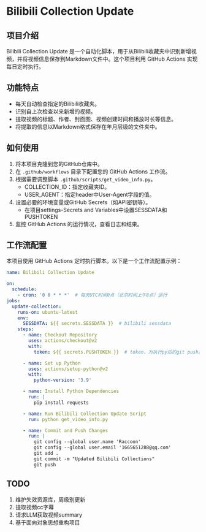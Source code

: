 # Bilibili Collection Update

## 项目介绍
Bilibili Collection Update 是一个自动化脚本，用于从Bilibili收藏夹中识别新增视频，并将视频信息保存到Markdown文件中。这个项目利用 GitHub Actions 实现每日定时执行。

## 功能特点
- 每天自动检查指定的Bilibili收藏夹。
- 识别自上次检查以来新增的视频。
- 提取视频的标题、作者、封面图、视频创建时间和播放时长等信息。
- 将提取的信息以Markdown格式保存在年月层级的文件夹中。

## 如何使用
1. 将本项目克隆到您的GitHub仓库中。
2. 在 `.github/workflows` 目录下配置您的 GitHub Actions 工作流。
3. 根据需要调整脚本 `.github/scripts/get_video_info.py`。
    - COLLECTION_ID：指定收藏夹ID。
    - USER_AGENT：指定header中User-Agent字段的值。
4. 设置必要的环境变量或GitHub Secrets（如API密钥等）。
    - 在项目settings-Secrets and Variables中设置SESSDATA和PUSHTOKEN   
5. 监控 GitHub Actions 的运行情况，查看日志和结果。

## 工作流配置
本项目使用 GitHub Actions 定时执行脚本。以下是一个工作流配置示例：

```yaml
name: Bilibili Collection Update

on:
  schedule:
    - cron: '0 0 * * *'  # 每天UTC时间0点（北京时间上午8点）运行
jobs:
  update-collection:
    runs-on: ubuntu-latest
    env:
      SESSDATA: ${{ secrets.SESSDATA }}  # bilibili sessdata
    steps:
      - name: Checkout Repository
        uses: actions/checkout@v2
        with:
          token: ${{ secrets.PUSHTOKEN }}  # token，为执行py后的git push提供权限

      - name: Set up Python
        uses: actions/setup-python@v2
        with:
          python-version: '3.9'

      - name: Install Python Dependencies
        run: |
          pip install requests

      - name: Run Bilibili Collection Update Script
        run: python get_video_info.py

      - name: Commit and Push Changes
        run: |
          git config --global user.name 'Raccoon'
          git config --global user.email '1665651288@qq.com'
          git add .
          git commit -m "Updated Bilibili Collections"
          git push
```

## TODO
1. 维护失效资源库，周级别更新
2. 提取视频cc字幕
3. 请求LLM获取视频summary
4. 基于面向对象思想重构项目
